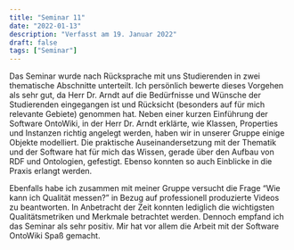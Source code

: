 ```yaml
---
title: "Seminar 11"
date: "2022-01-13"
description: "Verfasst am 19. Januar 2022"
draft: false
tags: ["Seminar"]
---
```


Das Seminar wurde nach Rücksprache mit uns Studierenden in zwei thematische Abschnitte unterteilt. Ich persönlich bewerte dieses Vorgehen als sehr gut, da Herr Dr. Arndt auf die Bedürfnisse und Wünsche der Studierenden eingegangen ist und Rücksicht (besonders auf für mich relevante Gebiete) genommen hat. Neben einer kurzen Einführung der Software OntoWiki, in der Herr Dr. Arndt erklärte, wie Klassen, Properties und Instanzen richtig angelegt werden, haben wir in unserer Gruppe einige Objekte modelliert. Die praktische Auseinandersetzung mit der Thematik und der Software hat für mich das Wissen, gerade über den Aufbau von RDF und Ontologien,  gefestigt. Ebenso konnten so auch Einblicke in die Praxis erlangt werden.

Ebenfalls habe  ich zusammen mit meiner Gruppe versucht die Frage “Wie kann ich Qualität messen?” in Bezug auf professionell produzierte Videos zu beantworten. In Anbetracht der Zeit konnten lediglich die wichtigsten Qualitätsmetriken und Merkmale betrachtet werden. Dennoch empfand ich das Seminar als sehr positiv. Mir hat vor allem die Arbeit mit der Software OntoWiki Spaß gemacht.
